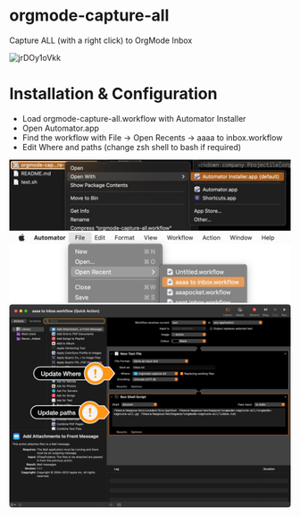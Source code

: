 # orgmode-capture-all
Capture ALL (with a right click) to OrgMode Inbox

![jrDOy1oVkk](https://github.com/mmagnus/orgmode-capture-all/assets/118740/5c52f751-7fb3-4720-a765-0952544f7c3f)

# Installation & Configuration

- Load orgmode-capture-all.workflow with Automator Installer
- Open Automator.app
- Find the workflow with File -> Open Recents -> aaaa to inbox.workflow
- Edit Where and paths (change zsh shell to bash if required)

![](f0.jpg)
![](f1.jpg)
![](f2.png)
